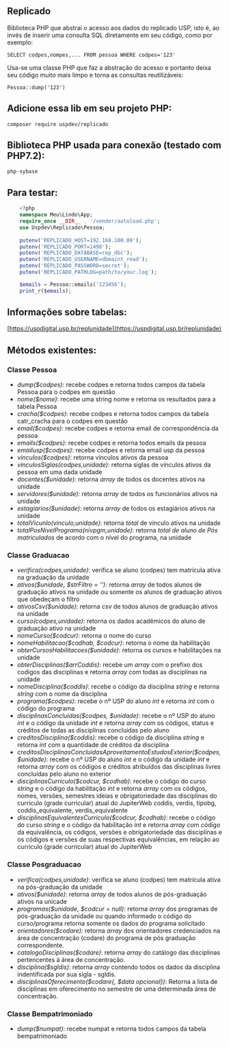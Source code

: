 ## Replicado

Biblioteca PHP que abstrai o acesso aos dados do replicado USP, 
isto é, ao invés de inserir uma consulta SQL diretamente em seu código, 
como por exemplo: 

    SELECT codpes,nompes,... FROM pessoa WHERE codpes='123'

Usa-se uma classe PHP que faz a abstração do acesso e portanto deixa 
seu código muito mais limpo e torna as consultas reutilizáveis:

    Pessoa::dump('123')

## Adicione essa lib em seu projeto PHP:

    composer require uspdev/replicado

## Biblioteca PHP usada para conexão (testado com PHP7.2):

    php-sybase

## Para testar:

```php
    <?php
    namespace Meu\Lindo\App;
    require_once __DIR__ . '/vendor/autoload.php';
    use Uspdev\Replicado\Pessoa;
    
    putenv('REPLICADO_HOST=192.168.100.89');
    putenv('REPLICADO_PORT=1498');
    putenv('REPLICADO_DATABASE=rep_dbc');
    putenv('REPLICADO_USERNAME=dbmaint_read');
    putenv('REPLICADO_PASSWORD=secret');
    putenv('REPLICADO_PATHLOG=path/to/your.log');

    $emails = Pessoa::emails('123456');
    print_r($emails);
```

## Informações sobre tabelas:

   [https://uspdigital.usp.br/replunidade](https://uspdigital.usp.br/replunidade)

## Métodos existentes:

### Classe Pessoa 

 - *dump($codpes)*: recebe codpes e retorna todos campos da tabela Pessoa para o codpes em questão
 - *nome($nome)*: recebe uma string nome e retorna os resultados para a tabela Pessoa
 - *cracha($codpes)*: recebe codpes e retorna todos campos da tabela catr_cracha para o codpes em questão 
 - *email($codpes)*: recebe codpes e retorna email de correspondência da pessoa
 - *emails($codpes)*: recebe codpes e retorna todos emails da pessoa
 - *emailusp($codpes)*: recebe codpes e retorna email usp da pessoa
 - *vinculos($codpes)*: retorna vínculos ativos da pessoa
 - *vinculosSiglas($codpes,$unidade)*: retorna siglas de vínculos ativos da pessoa em uma dada unidade
 - *docentes($unidade)*: retorna *array* de todos os docentes ativos na unidade
 - *servidores($unidade)*: retorna *array* de todos os funcionários ativos na unidade
 - *estagiarios($unidade)*: retorna *array* de todos os estagiários ativos na unidade
 - *totalVicunlo($vinculo,$unidade)*: retorna *total* de vínculo ativos na unidade
 - *totalPosNivelPrograma($nivpgm,$unidade)*: retorna *total de aluno de Pós matriculados* de acordo com o nível do programa, na unidade
 
### Classe Graduacao

 - *verifica($codpes,$unidade)*: verifica se aluno (codpes) tem matrícula ativa na graduação da unidade
 - *ativos($unidade, $strFiltro = '')*: retorna *array* de todos alunos de graduação ativos na unidade ou somente os alunos de graduação ativos que obedeçam o filtro
 - *ativosCsv($unidade)*: retorna *csv* de todos alunos de graduação ativos na unidade
 - *curso($codpes,$unidade)*: retorna os dados acadêmicos do aluno de graduação ativo na unidade
 - *nomeCurso($codcur)*: retorna o nome do curso 
 - *nomeHabilitacao($codhab, $codcur)*: retorna o nome da habilitação
 - *obterCursosHabilitacoes($unidade)*: retorna os cursos e habilitações na unidade
 - *obterDisciplinas($arrCoddis)*: recebe um *array* com o prefixo dos codigos das disciplinas e retorna *array* com todas as disciplinas na unidade
 - *nomeDisciplina($coddis)*: recebe o código da disciplina *string* e retorna *string* com o nome da disciplina
 - *programa($codpes)*: recebe o nº USP do aluno *int* e retorna *int* com o código do programa
 - *disciplinasConcluidas($codpes, $unidade)*: recebe o nº USP do aluno *int* e o código da unidade *int* e retorna *array* com os códigos, status e créditos de todas as disciplinas concluidas pelo aluno
 - *creditosDisciplina($coddis)*: recebe o código da disciplina *string* e retorna *int* com a quantidade de créditos da disciplina
 - *creditosDisciplinasConcluidasAproveitamentoEstudosExterior($codpes, $unidade)*: recebe o nº USP do aluno *int* e o código da unidade *int* e retorna *array* com os códigos e créditos atribuídos das disciplinas livres concluídas pelo aluno no exterior
 - *disciplinasCurriculo($codcur, $codhab)*: recebe o código do curso *string* e o código da habilitação *int* e retorna *array* com os códigos, nomes, versões, semestres ideias e obrigatoriedade das disciplinas do curriculo (grade curricular) atual do JupiterWeb
coddis, verdis, tipobg, coddis_equivalente, verdis_equivalente 
 - *disciplinasEquivalentesCurriculo($codcur, $codhab)*: recebe o código do curso *string* e o código da habilitação *int* e retorna *array* com código da equivalência, os códigos, versões e obrigatoriedade das disciplinas e os códigos e versões de suas respectivas equivalências, em relação ao curriculo (grade curricular) atual do JupiterWeb

### Classe Posgraduacao

 - *verifica($codpes,$unidade)*: verifica se aluno (codpes) tem matrícula ativa na pós-graduação da unidade
 - *ativos($unidade)*: retorna *array* de todos alunos de pós-graduação ativos na unicade
 - *programas($unidade, $codcur = null)*: retorna *array* dos programas de pós-graduação da unidade ou quando informado o código do curso/programa retorna somente os dados do programa solicitado
  - *orientadores($codare)*: retorna *array* dos orientadores credenciados na área de concentração (codare) do programa de pós graduação correspondente.
  - *catalogoDisciplinas($codare)*: retorna *array* do catálogo das disciplinas pertencentes à área de concentração.
  - *disciplina($sgldis)*: retorna *array* contendo todos os dados da disciplina indentificada por sua sigla - sgldis.
  - *disciplinasOferecimento($codare{, $data opcional})*: Retorna a lista de disciplinas em oferecimento no semestre de uma determinada área de concentração.

 ### Classe Bempatrimoniado

 - *dump($numpat)*: recebe numpat e retorna todos campos da tabela bempatrimoniado
 
 
